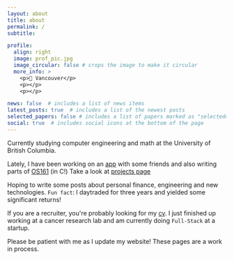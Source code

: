 ```yaml
---
layout: about
title: about
permalink: /
subtitle: 

profile:
  align: right
  image: prof_pic.jpg
  image_circular: false # crops the image to make it circular
  more_info: >
    <p>📍 Vancouver</p>
    <p></p>
    <p></p>

news: false  # includes a list of news items
latest_posts: true  # includes a list of the newest posts
selected_papers: false # includes a list of papers marked as "selected={true}"
social: true  # includes social icons at the bottom of the page
---
```


Currently studying computer engineering and math at the University of British Columbia. 

Lately, I have been working on an [app](/projects/EduMatch) with some friends and also writing parts of [OS161](http://www.os161.org/) (in C!) Take a look at [projects page](/projects)

Hoping to write some posts about personal finance, engineering and new technologies. `Fun fact`: I daytraded for three years and yielded some significant returns!

If you are a recruiter, you're probably looking for my [cv](/cv). I just finished up working at a cancer research lab and am currently doing `Full-Stack` at a startup.

Please be patient with me as I update my website! These pages are a work in process.

<!-- Write your biography here this is maggie and i am here testing. Tell the world about yourself. Link to your favorite [subreddit](http://reddit.com). You can put a picture in, too. The code is already in, just name your picture `prof_pic.jpg` and put it in the `img/` folder.

Put your address / P.O. box / other info right below your picture. You can also disable any of these elements by editing `profile` property of the YAML header of your `_pages/about.md`. Edit `_bibliography/papers.bib` and Jekyll will render your [publications page](/al-folio/publications/) automatically.

Link to your social media connections, too. This theme is set up to use [Font Awesome icons](http://fortawesome.github.io/Font-Awesome/) and [Academicons](https://jpswalsh.github.io/academicons/), like the ones below. Add your Facebook, Twitter, LinkedIn, Google Scholar, or just disable all of them. -->